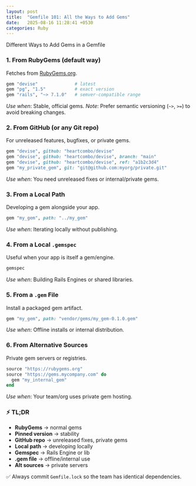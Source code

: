 ```yaml
---
layout: post
title:  "Gemfile 101: All the Ways to Add Gems"
date:   2025-08-16 11:28:41 +0530
categories: Ruby
---
```


Different Ways to Add Gems in a Gemfile

### 1. From RubyGems (default way)

Fetches from [RubyGems.org](https://rubygems.org).

```ruby
gem "devise"              # latest
gem "pg", "1.5"           # exact version
gem "rails", "~> 7.1.0"   # semver-compatible range
```

*Use when*: Stable, official gems.
*Note*: Prefer semantic versioning (`~>`, `>=`) to avoid breaking changes.

### 2. From GitHub (or any Git repo)

For unreleased features, bugfixes, or private gems.

```ruby
gem "devise", github: "heartcombo/devise"
gem "devise", github: "heartcombo/devise", branch: "main"
gem "devise", github: "heartcombo/devise", ref: "a1b2c3d4"
gem "my_private_gem", git: "git@github.com:myorg/private.git"
```

*Use when*: You need unreleased fixes or internal/private gems.

### 3. From a Local Path

Developing a gem alongside your app.

```ruby
gem "my_gem", path: "../my_gem"
```

*Use when*: Iterating locally without publishing.

### 4. From a Local `.gemspec`

Useful when your app is itself a gem/engine.

```ruby
gemspec
```

*Use when*: Building Rails Engines or shared libraries.

### 5. From a `.gem` File

Install a packaged gem artifact.

```ruby
gem "my_gem", path: "vendor/gems/my_gem-0.1.0.gem"
```

*Use when*: Offline installs or internal distribution.

### 6. From Alternative Sources

Private gem servers or registries.

```ruby
source "https://rubygems.org"
source "https://gems.mycompany.com" do
  gem "my_internal_gem"
end
```

*Use when*: Your team/org uses private gem hosting.

### ⚡ TL;DR

* **RubyGems** → normal gems
* **Pinned version** → stability
* **GitHub repo** → unreleased fixes, private gems
* **Local path** → developing locally
* **Gemspec** → Rails Engine or lib
* **.gem file** → offline/internal use
* **Alt sources** → private servers

✅ Always commit `Gemfile.lock` so the team has identical dependencies.
